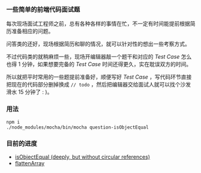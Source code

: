### 一些简单的前端代码面试题

每次现场面试工程师之前，总有各种各样的事情在忙，不一定有时间能提前根据简历准备相应的问题。

问答类的还好，现场根据简历和聊的情况，就可以针对性的想出一些考察方式。

不过代码类的就稍麻烦一些，现场开编辑器敲一个题干和对应的 *Test Case* 怎么也得 1 分钟，如果想要完备的 *Test Case* 时间还得更久，实在耽误双方的时间。

所以就把平时常用的一些题提前准备好，顺便写好 *Test Case* ，写代码环节直接把现在的代码部分删掉换成 ```// todo``` ，然后把编辑器交给面试人就可以找个沙发滑水 15 分钟了 : )。

### 用法

```
npm i
./node_modules/mocha/bin/mocha question-isObjectEqual
```

### 目前的进度

* [isObjectEqual (deeply, but without circular references)](question-isObjectEqual.js)
* [flattenArray](question-flattenArray.js)
